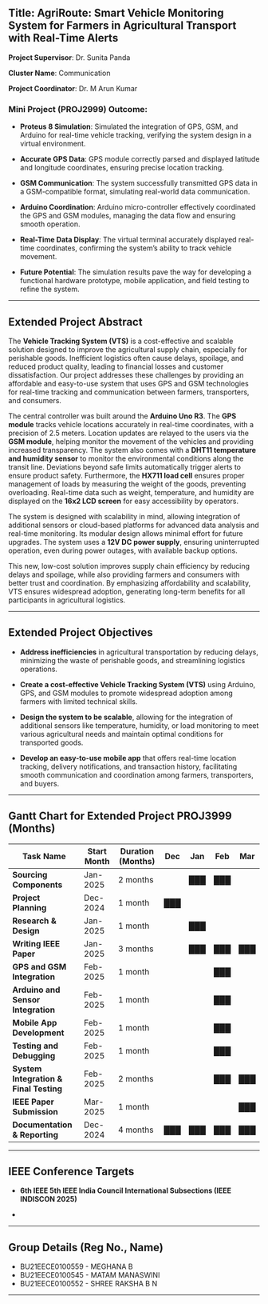 ## Title: **AgriRoute: Smart Vehicle Monitoring System for Farmers in Agricultural Transport with Real-Time Alerts**

**Project Supervisor**: Dr. Sunita Panda

**Cluster Name**: Communication  

**Project Coordinator**: Dr. M Arun Kumar  

### Mini Project (PROJ2999) Outcome:

- **Proteus 8 Simulation**: Simulated the integration of GPS, GSM, and Arduino for real-time vehicle tracking, verifying the system design in a virtual environment.
  
- **Accurate GPS Data**: GPS module correctly parsed and displayed latitude and longitude coordinates, ensuring precise location tracking.
  
- **GSM Communication**: The system successfully transmitted GPS data in a GSM-compatible format, simulating real-world data communication.
  
- **Arduino Coordination**: Arduino micro-controller effectively coordinated the GPS and GSM modules, managing the data flow and ensuring smooth operation.
  
- **Real-Time Data Display**: The virtual terminal accurately displayed real-time coordinates, confirming the system’s ability to track vehicle movement.
  
- **Future Potential**: The simulation results pave the way for developing a functional hardware prototype, mobile application, and field testing to refine the system.

---

## Extended Project Abstract

The **Vehicle Tracking System (VTS)** is a cost-effective and scalable solution designed to improve the agricultural supply chain, especially for perishable goods. Inefficient logistics often cause delays, spoilage, and reduced product quality, leading to financial losses and customer dissatisfaction. Our project addresses these challenges by providing an affordable and easy-to-use system that uses GPS and GSM technologies for real-time tracking and communication between farmers, transporters, and consumers.

The central controller was built around the **Arduino Uno R3**. The **GPS module** tracks vehicle locations accurately in real-time coordinates, with a precision of 2.5 meters. Location updates are relayed to the users via the **GSM module**, helping monitor the movement of the vehicles and providing increased transparency. The system also comes with a **DHT11 temperature and humidity sensor** to monitor the environmental conditions along the transit line. Deviations beyond safe limits automatically trigger alerts to ensure product safety. Furthermore, the **HX711 load cell** ensures proper management of loads by measuring the weight of the goods, preventing overloading. Real-time data such as weight, temperature, and humidity are displayed on the **16x2 LCD screen** for easy accessibility by operators.

The system is designed with scalability in mind, allowing integration of additional sensors or cloud-based platforms for advanced data analysis and real-time monitoring. Its modular design allows minimal effort for future upgrades. The system uses a **12V DC power supply**, ensuring uninterrupted operation, even during power outages, with available backup options.

This new, low-cost solution improves supply chain efficiency by reducing delays and spoilage, while also providing farmers and consumers with better trust and coordination. By emphasizing affordability and scalability, VTS ensures widespread adoption, generating long-term benefits for all participants in agricultural logistics.

---

## Extended Project Objectives

- **Address inefficiencies** in agricultural transportation by reducing delays, minimizing the waste of perishable goods, and streamlining logistics operations.
  
- **Create a cost-effective Vehicle Tracking System (VTS)** using Arduino, GPS, and GSM modules to promote widespread adoption among farmers with limited technical skills.
  
- **Design the system to be scalable**, allowing for the integration of additional sensors like temperature, humidity, or load monitoring to meet various agricultural needs and maintain optimal conditions for transported goods.
  
- **Develop an easy-to-use mobile app** that offers real-time location tracking, delivery notifications, and transaction history, facilitating smooth communication and coordination among farmers, transporters, and buyers.

---

## Gantt Chart for Extended Project PROJ3999 (Months)

| Task Name                          | Start Month | Duration (Months) | Dec | Jan | Feb | Mar |
|-------------------------------------|-------------|-------------------|-----|-----|-----|-----|
| **Sourcing Components**             | Jan-2025    | 2 months          |     | ███ | ███ |     |
| **Project Planning**                | Dec-2024    | 1 month           | ███ |     |     |     |
| **Research & Design**               | Jan-2025    | 1 month           |     | ███ |     |     |
| **Writing IEEE Paper**              | Jan-2025    | 3 months          |     | ███ | ███ | ███ |
| **GPS and GSM Integration**         | Feb-2025    | 1 month           |     |     | ███ |     |
| **Arduino and Sensor Integration**  | Feb-2025    | 1 month           |     |     | ███ |     |
| **Mobile App Development**          | Feb-2025    | 1 month           |     |     | ███ |     |
| **Testing and Debugging**           | Feb-2025    | 1 month           |     |     | ███ |     |
| **System Integration & Final Testing**| Feb-2025   | 2 months          |     |     | ███ | ███ |
| **IEEE Paper Submission**           | Mar-2025    | 1 month           |     |     |     | ███ |
| **Documentation & Reporting**      | Dec-2024    | 4 months          | ███ | ███ | ███ | ███ |

---

## IEEE Conference Targets

- **6th IEEE 5th IEEE India Council International Subsections (IEEE INDISCON 2025)**
  
- 

---

## Group Details (Reg No., Name)

- BU21EECE0100559 - MEGHANA B
- BU21EECE0100545 - MATAM MANASWINI
- BU21EECE0100552 - SHREE RAKSHA B N

---
